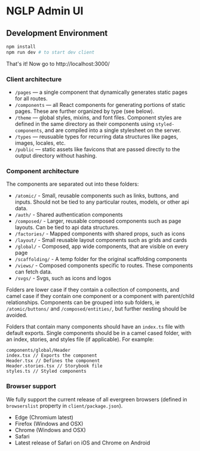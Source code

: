 # NGLP Admin UI

## Development Environment

```sh
npm install
npm run dev # to start dev client
```

That's it! Now go to http://localhost:3000/

### Client architecture

- `/pages` — a single component that dynamically generates static pages for all routes.
- `/components` — all React components for generating portions of static pages. These are further organized by type (see below).
- `/theme` — global styles, mixins, and font files. Component styles are defined in the same directory as their components using `styled-components`, and are compiled into a single stylesheet on the server.
- `/types` — reusuable types for recurring data structures like pages, images, locales, etc.
- `/public` — static assets like favicons that are passed directly to the output directory without hashing.

### Component architecture

The components are separated out into these folders:

- `/atomic/` - Small, reusable components such as links, buttons, and inputs. Should not be tied to any particular routes, models, or other api data.
- `/auth/` - Shared authentication components
- `/composed/` - Larger, reusable composed components such as page layouts. Can be tied to api data structures.
- `/factories/` - Mapped components with shared props, such as icons
- `/layout/` - Small reusable layout components such as grids and cards
- `/global/` - Composed, app wide components, that are visible on every page
- `/scaffolding/` - A temp folder for the original scaffolding components
- `/views/` - Composed components specific to routes. These components can fetch data.
- `/svgs/` - Svgs, such as icons and logos

Folders are lower case if they contain a collection of components, and camel case if they contain one component or a component with parent/child relationships. Components can be grouped into sub folders, ie `/atomic/buttons/` and `/composed/entities/`, but further nesting should be avoided.

Folders that contain many components should have an `index.ts` file with default exports. Single components should be in a camel cased folder, with an index, stories, and styles file (if applicable). For example:

```
components/global/Header
index.tsx // Exports the component
Header.tsx // Defines the component
Header.stories.tsx // Storybook file
styles.ts // Styled components
```

### Browser support

We fully support the current release of all evergreen browsers (defined in `browserslist` property in `client/package.json`).

- Edge (Chromium latest)
- Firefox (Windows and OSX)
- Chrome (Windows and OSX)
- Safari
- Latest release of Safari on iOS and Chrome on Android
